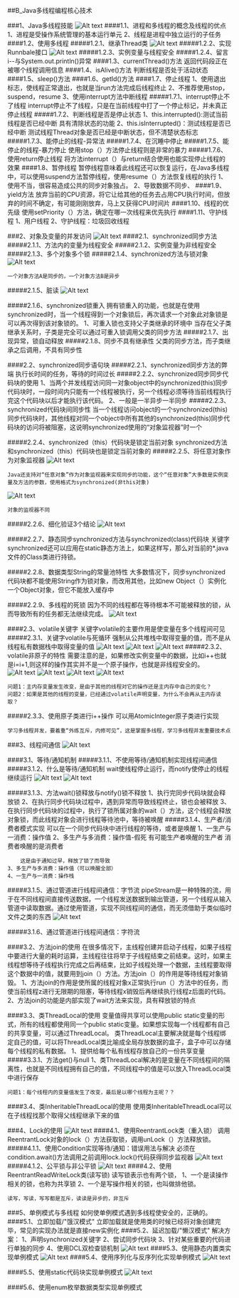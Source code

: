 
##B_Java多线程编程核心技术

###1、Java多线程技能
![Alt text](./1559655153518.png)
####1.1、进程和多线程的概念及线程的优点
	1、进程是受操作系统管理的基本运行单元
	2、线程是进程中独立运行的子任务
####1.2、使用多线程
#####1.2.1、继承Thread类
![Alt text](./1559640657584.png)
#####1.2.2、实现Runnbale接口
![Alt text](./1559640994871.png)
#####1.2.3、实例变量与线程安全
#####1.2.4、留言i--与System.out.println()异常
####1.3、currentThread()方法
	返回代码段正在被哪个线程调用信息
####1.4、isAlive()方法
	判断线程是否处于活动状态
####1.5、sleep()方法
####1.6、getId()方法
####1.7、停止线程
	1、使用退出标志，使线程正常退出，也就是当run方法完成后线程终止
	2、不推荐使用stop，suspend，resume
	3、使用interrupt方法中断线程
#####1.7.1、interrupt停止不了线程
	interrupt停止不了线程，只是在当前线程中打了一个停止标记，并未真正停止线程
#####1.7.2、判断线程是否是停止状态
	1、this.interrupted():测试当前线程是否已经中断
		具有清除状态的功能
	2、this.isInterrupted()：测试线程是否已经中断
		测试线程Thread对象是否已经是中断状态，但不清楚状态标志
#####1.7.3、能停止的线程-异常法
#####1.7.4、在沉睡中停止
#####1.7.5、能停止的线程-暴力停止
	使用stop（）方法停止线程则是非常的暴力
#####1.7.6、使用return停止线程
	将方法interrupt（）与return结合使用也能实现停止线程的效果
####1.8、暂停线程
	暂停线程意味着此线程还可以恢复运行，在Java多线程中，可以使用suspend方法暂停线程，使用resume（）方法恢复线程的执行
	1、使用不当，很容易造成公共的同步对象独占。
	2、导致数据不同步、
####1.9、yield方法
	放弃当前的CPU资源，将它让给其他的任务去占用CPU执行时间，但放弃的时间不确定，有可能刚刚放弃，马上又获得CPU时间片
####1.10、线程的优先级
	使用setPriority（）方法，确定在哪一次线程来优先执行
####1.11、守护线程
	1、用户线程
	2、守护线程：垃圾回收线程

###2、对象及变量的并发访问
![Alt text](./1559655096751.png)
####2.1、synchronized同步方法
#####2.1.1、方法内的变量为线程安全
#####2.1.2、实例变量为非线程安全
#####2.1.3、多个对象多个锁
#####2.1.4、synchronized方法与锁对象
![Alt text](./1559655907561.png)
	
	一个对象方法A是同步的，一个对象方法B是异步
#####2.1.5、脏读
![Alt text](./1559656209218.png)

#####2.1.6、synchronized锁重入
	拥有锁重入的功能，也就是在使用synchronized时，当一个线程得到一个对象锁后，再次请求一个对象此对象锁是可以再次得到该对象锁的。
	1、可重入锁也支持父子类继承的环境中
		当存在父子类继承关系时，子类是完全可以通过可重入锁调用父类的同步方法
#####2.1.7、出现异常，锁自动释放
#####2.1.8、同步不具有继承性
	父类的同步方法，而子类继承之后调用，不具有同步性

####2.2、synchronized同步语句块
#####2.2.1、synchronized同步方法的弊端
	执行长时间的任务，等待的时间过长
#####2.2.2、synchronized同步同步代码块的使用
	1、当两个并发线程访问同一对象object中的synchronized(this)同步代码块时，一段时间内只能有一个线程被执行，另一个线程必须等待当前线程执行完这个代码块以后才能执行该代码。
	2、一般是一半异步一半同步
#####2.2.3、synchronized代码块间同步性
	当一个线程访问object的一个synchronized(this)同步代码块时，其他线程对同一个object中所有其他的synchronized(this)同步代码块的访问将被阻塞，这说明synchronized使用的“对象监视器”时一个

#####2.2.4、synchronized（this）代码块是锁定当前对象
	synchronized方法和synchronized（this）代码块也是锁定当前对象的
#####2.2.5、将任意对象作为对象监视器
![Alt text](./1559700740123.png)

	Java还支持对“任意对象”作为对象监视器来实现同步的功能，这个“任意对象”大多数是实例变量及方法的参数，使用格式为synchronized(非this对象)
![Alt text](./1559701411057.png)
	
	对象的监视器不同

#####2.2.6、细化验证3个结论
![Alt text](./1559701938260.png)

#####2.2.7、静态同步synchronized方法与synchronized(class)代码块
	关键字synchronized还可以应用在static静态方法上，如果这样写，那么对当前的*.java文件的Class类进行持锁。


#####2.2.8、数据类型String的常量池特性
	大多数情况下，同步synchronized代码块都不能使用String作为锁对象，而改用其他，比如new Object（）实例化一个Object对象，但它不能放入缓存中

#####2.2.9、多线程的死锁
	因为不同的线程都在等待根本不可能被释放的锁，从而导致所有的任务都无法继续完成。
![Alt text](./1559703387172.png)


####2.3、volatile关键字
	关键字volatile的主要作用是使变量在多个线程间可见
#####2.3.1、关键字volatile与死循环
	强制从公共堆栈中取得变量的值，而不是从线程私有数据栈中取得变量的值
![Alt text](./1559704811381.png)
![Alt text](./1559704885423.png)
![Alt text](./1559704895311.png)
#####2.3.2、volatile非原子的特性
	需要注意的是，如果修改实例变量中的数据，比如i++也就是i=i+1,则这样的操作其实并不是一个原子操作，也就是非线程安全的。
![Alt text](./1559705194772.png)
![Alt text](./1559705450968.png)
![Alt text](./1559705467110.png)
![Alt text](./1559705713090.png)

	问题1：主内存变量发生改变，是由于其他的线程对它的操作还是主内存中自己的变化？
	问题2：如果是其他的线程的变量，已经通过volatile声明变量，为什么不会再从主内存读取？
#####2.3.3、使用原子类进行i++操作
	可以用AtomicInteger原子类进行实现

	学习多线程并发，要着重“外练互斥，内修可见”，这是掌握多线程，学习多线程并发重要技术点

###3、线程间通信
![Alt text](./1559707342949.png)

####3.1、等待/通知机制
#####3.1.1、不使用等待/通知机制实现线程间通信
#####3.1.2、什么是等待/通知机制
		wait使线程停止运行，而notify使停止的线程继续运行
![Alt text](./1559708468379.png)
![Alt text](./1559708585370.png)

#####3.1.3、方法wait()锁释放与notify()锁不释放
	1、执行完同步代码块就会释放锁
	2、在执行同步代码块过程中，遇到异常而导致线程终止，锁也会被释放
	3、在执行同步代码块的过程中，执行了锁所属对象的wait（）方法，这个线程会释放对象锁，而此线程对象会进行线程等待池中，等待被唤醒
#####3.1.4、生产者/消费者模式实现
	可以在一个同步代码块中进行线程的等待，或者是唤醒
	1、一生产与一消费：操作值
	2、多生产与多消费：操作值-假死
		有可能生产者唤醒的生产者
		消费者唤醒的是消费者
	
		这是由于通知过早，释放了锁了而导致
	3、多生产与多消费：操作值（可以唤醒全部）
	4、一生产与一消费：操作栈

#####3.1.5、通过管道进行线程间通信：字节流
	pipeStream是一种特殊的流，用于在不同线程间直接传送数据，一个线程发送数据到输出管道，另一个线程从输入管道中读取数据。通过使用管道，实现不同线程间的通信，而无须借助于类似临时文件之类的东西
![Alt text](./1559715775704.png)

#####3.1.6、通过管道进行线程间通信：字符流


####3.2、方法join的使用
	在很多情况下，主线程创建并启动子线程，如果子线程中要进行大量的耗时运算，主线程往往将早于子线程结束之前结束。这时，如果主线程想等待子线程执行完成之后再结束，比如子线程处理一个数据，主线程要取得这个数据中的值，就要用到join（）方法。方法join（）的作用是等待线程对象销毁。
	1、方法join的作用是使所属的线程对象x正常执行run（）方法中的任务，而使当前线程z进行无限期的阻塞，等待线程x销毁后再继续执行线程z后面的代码。
	2、方法join的功能是内部实现了wait方法来实现，具有释放锁的特点

####3.3、类ThreadLocal的使用
	变量值得共享可以使用public static变量的形式，所有的线程都使用同一个public static变量。如果想实现每一个线程都有自己的共享变量，可以通过ThreadLocal。
	类ThreadLocal主要解决就是每个线程绑定自己的值，可以将ThreadLocal类比喻成全局存放数据的盒子，盒子中可以存储每个线程的私有数据。
	1、提供给每个私有线程存放自己的一份共享变量
#####3.3.1、方法get()与null
	1、类ThreadLocal解决的是变量在不同线程间的隔离性，也就是不同线程拥有自己的值，不同线程中的值是可以放入ThreadLocal类中进行保存

	问题1：每个线程内的变量值发生了改变，最后是以哪个线程为主呢？？

####3.4、类InheritableThreadLocal的使用
	使用类InheritableThreadLocal可以在子线程找那个取得父线程继承下来的值



###4、Lock的使用
![Alt text](./1559718605969.png)
####4.1、使用ReentrantLock类（重入锁）
	调用ReentrantLock对象的lock（）方法获取锁，调用unLock（）方法释放锁。
#####4.1.1、使用Condition实现等待/通知：错误用法与解决
	必须在condition.await()方法调用之前调用lock.lock()代码获得同步监视器
![Alt text](./1559719734370.png)
#####4.1.2、公平锁与非公平锁
![Alt text](./1559719909709.png)
####4.2、使用ReentrantReadWriteLock类(读写锁)
		读写锁表示也有两个锁，
		1、一个是读操作相关的锁，也称为共享锁
		2、一个是写操作相关的锁，也叫做排他锁。

	读写，写读，写写都是互斥，读读是异步的，非互斥
###5、单例模式与多线程
	如何使单例模式遇到多线程使安全的，正确的。
####5.1、立即加载/"饿汉模式"
	立即加载就是使用类的时候已经将对象创建完毕，常见的实现办法就是直接new实例化
####5.2、延迟加载/"懒汉模式"
	解决方案：
	1、声明synchronized关键字
	2、尝试同步代码块
	3、针对某些重要的代码进行单独的同步
	4、使用DCL双检查锁机制
![Alt text](./1559721501154.png)
####5.3、使用静态内置类实现单例模式
![Alt text](./1559721571625.png)
####5.4、使用序列化与反序列化实现单例模式
![Alt text](./1559721770626.png)

####5.5、使用static代码块实现单例模式
![Alt text](./1559721743465.png)

####5.6、使用enum枚举数据类型实现单例模式